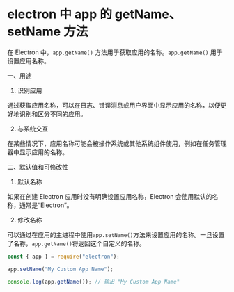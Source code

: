 # electron 中 app 的 getName、setName 方法

在 Electron 中，`app.getName()` 方法用于获取应用的名称。`app.getName()` 用于设置应用名称。

一、用途

1. 识别应用

通过获取应用名称，可以在日志、错误消息或用户界面中显示应用的名称，以便更好地识别和区分不同的应用。

2. 与系统交互

在某些情况下，应用名称可能会被操作系统或其他系统组件使用，例如在任务管理器中显示应用的名称。

二、默认值和可修改性

1. 默认名称

如果在创建 Electron 应用时没有明确设置应用名称，Electron 会使用默认的名称，通常是“Electron”。

2. 修改名称

可以通过在应用的主进程中使用`app.setName()`方法来设置应用的名称。一旦设置了名称，`app.getName()`将返回这个自定义的名称。

```javascript
const { app } = require("electron");

app.setName("My Custom App Name");

console.log(app.getName()); // 输出 "My Custom App Name"
```
